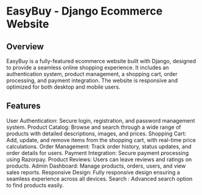 # EasyBuy - Django Ecommerce Website
## Overview
EasyBuy is a fully-featured ecommerce website built with Django, designed to provide a seamless online shopping experience. It includes an authentication system, product management, a shopping cart, order processing, and payment integration. The website is responsive and optimized for both desktop and mobile users.

## Features
User Authentication: Secure login, registration, and password management system.
Product Catalog: Browse and search through a wide range of products with detailed descriptions, images, and prices.
Shopping Cart: Add, update, and remove items from the shopping cart, with real-time price calculations.
Order Management: Track order history, status updates, and order details for users.
Payment Integration: Secure payment processing using Razorpay.
Product Reviews: Users can leave reviews and ratings on products.
Admin Dashboard: Manage products, orders, users, and view sales reports.
Responsive Design: Fully responsive design ensuring a seamless experience across all devices.
Search : Advanced search option to find products easily.
